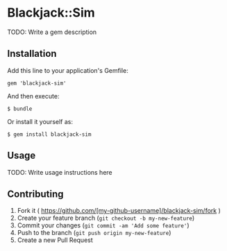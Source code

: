 # Blackjack::Sim

TODO: Write a gem description

## Installation

Add this line to your application's Gemfile:

    gem 'blackjack-sim'

And then execute:

    $ bundle

Or install it yourself as:

    $ gem install blackjack-sim

## Usage

TODO: Write usage instructions here

## Contributing

1. Fork it ( https://github.com/[my-github-username]/blackjack-sim/fork )
2. Create your feature branch (`git checkout -b my-new-feature`)
3. Commit your changes (`git commit -am 'Add some feature'`)
4. Push to the branch (`git push origin my-new-feature`)
5. Create a new Pull Request
